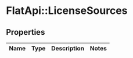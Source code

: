# FlatApi::LicenseSources

## Properties
Name | Type | Description | Notes
------------ | ------------- | ------------- | -------------


